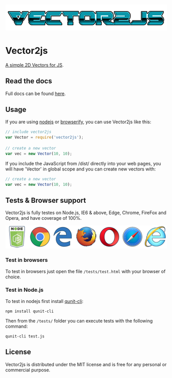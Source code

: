 ![Vector2js](./misc/logo.png)
=============================

# Vector2js
[A simple 2D Vectors for JS](https://ronenness.github.io/Vector2js/).

## Read the docs

Full docs can be found [here](https://ronenness.github.io/Vector2js/).

## Usage

If you are using [nodejs](https://nodejs.org/en/) or [browserify](http://browserify.org/), you can use Vector2js like this:

```javascript
// include vector2js
var Vector = require('vector2js');

// create a new vector
var vec = new Vector(10, 10);
```

If you include the JavaScript from /dist/ directly into your web pages, you will have 'Vector' in global scope and you can create new vectors with:

```javascript
// create a new vector
var vec = new Vector(10, 10);
```

## Tests & Browser support

Vector2js is fully testes on Node.js, IE6 & above, Edge, Chrome, FireFox and Opera, and have coverage of 100%. 

![BrowsersSupport](./misc/supported.png)

### Test in browsers

To test in browsers just open the file `/tests/test.html` with your browser of choice.

### Test in Node.js

To test in nodejs first install [qunit-cli](https://www.npmjs.com/package/qunit-cli):

```
npm install qunit-cli
```

Then from the `/tests/` folder you can execute tests with the following command:

```
qunit-cli test.js
```

## License

Vector2js is distributed under the MIT license and is free for any personal or commercial purpose.

